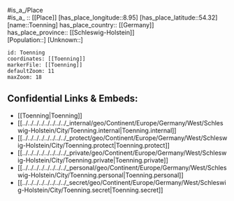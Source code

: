 ﻿---
location: [54.32,8.95] 
mapzoom: [7,12] 
mapmarker: city 
type: City
tags:
- geo/City


SpocWebEntityId: 35085
isDeleted: false
confidential: public

---
#is_a_/Place  
#is_a_ :: [[Place]] 
[has_place_longitude::8.95] 
[has_place_latitude::54.32] 
[name::Toenning] 
has_place_country:: [[Germany]]  
has_place_province:: [[Schleswig-Holstein]]  
[Population::] 
[Unknown::] 


```leaflet
id: Toenning
coordinates: [[Toenning]] 
markerFile: [[Toenning]] 
defaultZoom: 11 
maxZoom: 18
```


## Confidential Links & Embeds: 
- [[Toenning|Toenning]]  
- [[../../../../../../../../_internal/geo/Continent/Europe/Germany/West/Schleswig-Holstein/City/Toenning.internal|Toenning.internal]] 
- [[../../../../../../../../_protect/geo/Continent/Europe/Germany/West/Schleswig-Holstein/City/Toenning.protect|Toenning.protect]] 
- [[../../../../../../../../_private/geo/Continent/Europe/Germany/West/Schleswig-Holstein/City/Toenning.private|Toenning.private]] 
- [[../../../../../../../../_personal/geo/Continent/Europe/Germany/West/Schleswig-Holstein/City/Toenning.personal|Toenning.personal]] 
- [[../../../../../../../../_secret/geo/Continent/Europe/Germany/West/Schleswig-Holstein/City/Toenning.secret|Toenning.secret]] 
